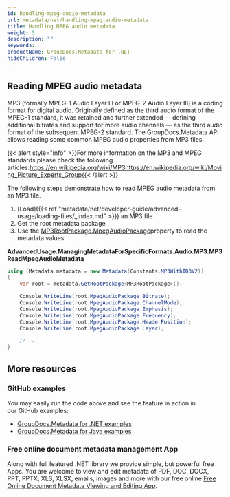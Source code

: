 ```yaml
---
id: handling-mpeg-audio-metadata
url: metadata/net/handling-mpeg-audio-metadata
title: Handling MPEG audio metadata
weight: 5
description: ""
keywords: 
productName: GroupDocs.Metadata for .NET
hideChildren: False
---
```

## Reading MPEG audio metadata

  
MP3 (formally MPEG-1 Audio Layer III or MPEG-2 Audio Layer III) is a coding format for digital audio. Originally defined as the third audio format of the MPEG-1 standard, it was retained and further extended — defining additional bitrates and support for more audio channels — as the third audio format of the subsequent MPEG-2 standard. The GroupDocs.Metadata API allows reading some common MPEG audio properties from MP3 files.

{{< alert style="info" >}}For more information on the MP3 and MPEG standards please check the following articles:https://en.wikipedia.org/wiki/MP3https://en.wikipedia.org/wiki/Moving_Picture_Experts_Group{{< /alert >}}

  

The following steps demonstrate how to read MPEG audio metadata from an MP3 file.

1.  [Load]({{< ref "metadata/net/developer-guide/advanced-usage/loading-files/_index.md" >}}) an MP3 file
2.  Get the root metadata package
3.  Use the [MP3RootPackage.MpegAudioPackage](https://apireference.groupdocs.com/net/metadata/groupdocs.metadata.formats.audio/mp3rootpackage/properties/mpegaudiopackage)property to read the metadata values

**AdvancedUsage.ManagingMetadataForSpecificFormats.Audio.MP3.MP3ReadMpegAudioMetadata**

```csharp
using (Metadata metadata = new Metadata(Constants.MP3WithID3V2))
{
	var root = metadata.GetRootPackage<MP3RootPackage>();

	Console.WriteLine(root.MpegAudioPackage.Bitrate);
	Console.WriteLine(root.MpegAudioPackage.ChannelMode);
	Console.WriteLine(root.MpegAudioPackage.Emphasis);
	Console.WriteLine(root.MpegAudioPackage.Frequency);
	Console.WriteLine(root.MpegAudioPackage.HeaderPosition);
	Console.WriteLine(root.MpegAudioPackage.Layer);

	// ...
} 
```

## More resources
### GitHub examples
You may easily run the code above and see the feature in action in our GitHub examples:
*   [GroupDocs.Metadata for .NET examples](https://github.com/groupdocs-metadata/GroupDocs.Metadata-for-.NET)    
*   [GroupDocs.Metadata for Java examples](https://github.com/groupdocs-metadata/GroupDocs.Metadata-for-Java)    

### Free online document metadata management App
Along with full featured .NET library we provide simple, but powerful free Apps.
You are welcome to view and edit metadata of PDF, DOC, DOCX, PPT, PPTX, XLS, XLSX, emails, images and more with our free online [Free Online Document Metadata Viewing and Editing App](https://products.groupdocs.app/metadata).
